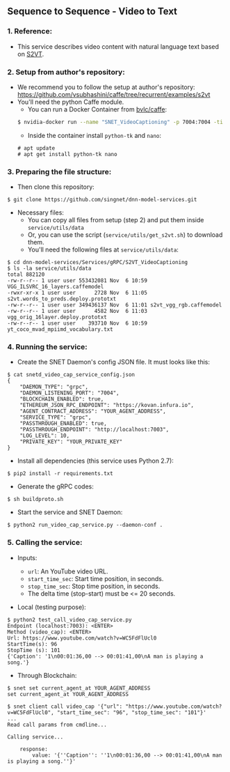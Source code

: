 ## Sequence to Sequence - Video to Text

### 1. Reference:

- This service describes video content with natural language text based on [S2VT](https://vsubhashini.github.io/s2vt.html).

### 2. Setup from author's repository:

- We recommend you to follow the setup at author's repository:
https://github.com/vsubhashini/caffe/tree/recurrent/examples/s2vt
- You'll need the python Caffe module.
  - You can run a Docker Container from [bvlc/caffe](https://hub.docker.com/r/bvlc/caffe/):
  ```bash
  $ nvidia-docker run --name "SNET_VideoCaptioning" -p 7004:7004 -ti bvlc/caffe:gpu bash
  ```
  - Inside the container install `python-tk` and `nano`:
  ```
  # apt update
  # apt get install python-tk nano
  ```

### 3. Preparing the file structure:

- Then clone this repository:
```
$ git clone https://github.com/singnet/dnn-model-services.git
```

- Necessary files:
  - You can copy all files from setup (step 2) and put them inside `service/utils/data`
  - Or, you can use the script (`service/utils/get_s2vt.sh`) to download them.
  - You'll need the following files at `service/utils/data`:
  
```
$ cd dnn-model-services/Services/gRPC/S2VT_VideoCaptioning
$ ls -la service/utils/data
total 882120
-rw-r--r-- 1 user user 553432081 Nov  6 10:59 VGG_ILSVRC_16_layers.caffemodel
-rwxr-xr-x 1 user user      2728 Nov  6 11:05 s2vt.words_to_preds.deploy.prototxt
-rw-r--r-- 1 user user 349436137 Nov  6 11:01 s2vt_vgg_rgb.caffemodel
-rw-r--r-- 1 user user      4582 Nov  6 11:03 vgg_orig_16layer.deploy.prototxt
-rw-r--r-- 1 user user    393710 Nov  6 10:59 yt_coco_mvad_mpiimd_vocabulary.txt
```

### 4. Running the service:

- Create the SNET Daemon's config JSON file. It must looks like this:
```
$ cat snetd_video_cap_service_config.json
{
    "DAEMON_TYPE": "grpc",
    "DAEMON_LISTENING_PORT": "7004",
    "BLOCKCHAIN_ENABLED": true,
    "ETHEREUM_JSON_RPC_ENDPOINT": "https://kovan.infura.io",
    "AGENT_CONTRACT_ADDRESS": "YOUR_AGENT_ADDRESS",
    "SERVICE_TYPE": "grpc",
    "PASSTHROUGH_ENABLED": true,
    "PASSTHROUGH_ENDPOINT": "http://localhost:7003",
    "LOG_LEVEL": 10,
    "PRIVATE_KEY": "YOUR_PRIVATE_KEY"
}
```
- Install all dependencies (this service uses Python 2.7):
```
$ pip2 install -r requirements.txt
```
- Generate the gRPC codes:
```
$ sh buildproto.sh
```
- Start the service and SNET Daemon:
```
$ python2 run_video_cap_service.py --daemon-conf .
```

### 5. Calling the service:

- Inputs:
  - `url`: An YouTube video URL.
  - `start_time_sec`: Start time position, in seconds.
  - `stop_time_sec`: Stop time position, in seconds.
  - The delta time (stop-start) must be <= 20 seconds.

- Local (testing purpose):

```
$ python2 test_call_video_cap_service.py 
Endpoint (localhost:7003): <ENTER>
Method (video_cap): <ENTER>
Url: https://www.youtube.com/watch?v=WC5FdFlUcl0
StartTime(s): 96
StopTime (s): 101
{'Caption': '1\n00:01:36,00 --> 00:01:41,00\nA man is playing a song.'}
```

- Through Blockchain:

```
$ snet set current_agent_at YOUR_AGENT_ADDRESS
set current_agent_at YOUR_AGENT_ADDRESS

$ snet client call video_cap '{"url": "https://www.youtube.com/watch?v=WC5FdFlUcl0", "start_time_sec": "96", "stop_time_sec": "101"}'
...
Read call params from cmdline...

Calling service...

    response:
        value: '{''Caption'': ''1\n00:01:36,00 --> 00:01:41,00\nA man is playing a song.''}'
```